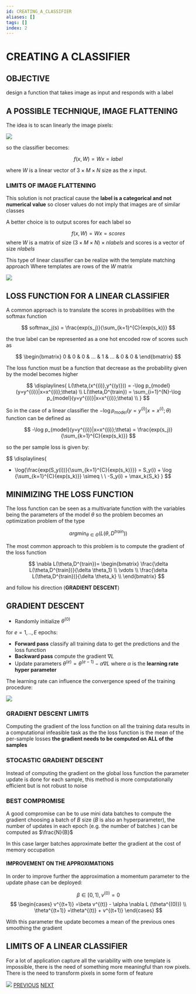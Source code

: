 ```yaml
---
id: CREATING_A_CLASSIFIER
aliases: []
tags: []
index: 2
---
```



# CREATING A CLASSIFIER

## OBJECTIVE

design a function that takes image as input and responds with a label

## A POSSIBLE TECHNIQUE, IMAGE FLATTENING

The idea is to scan linearly the image pixels:

![](Pasted_image_20240430113112.png)

so the classifier becomes:

$$
f(x,W)= Wx = label
$$

where $W$ is a linear vector of $3\times M \times N$ size as the $x$ input.

### LIMITS OF IMAGE FLATTENING

This solution is not practical cause the **label is a categorical and not numerical value** so closer values do not imply that images are of similar classes

A better choice is to output scores for each label so

$$
f(x,W)= Wx = scores
$$
where $W$ is a matrix of size $(3 \times M \times N)\times nlabels$  and scores is a vector of size $nlabels$

This type of linear classifier can be realize with the template matching approach Where templates are rows of the $W$ matrix

![](Pasted_image_20240502100950.png)

## LOSS FUNCTION FOR A LINEAR CLASSIFIER

A common approach is to translate the scores in probabilities with the softmax function

$$
softmax_j(s) = \frac{exp(s_j)}{\sum_{k=1}^{C}{exp(s_k)}}
$$

the true label can be represented as a one hot encoded row of scores such as

$$
\begin{bmatrix}
0 & 0 & 0 & ... & 1 & ... & 0 & 0 &
\end{bmatrix}
$$

The loss function must be a function that decrease as the probability given by the model becomes higher

$$
\displaylines{
L(\theta,(x^{(i)},y^{(y)})) = -\log p_{model}(y=y^{(i)}|x=x^{(i)};\theta) \\
L(\theta,D^{train}) = \sum_{i=1}^{N}-\log p_{model}(y=y^{(i)}|x=x^{(i)};\theta) \\
}
$$

So in the case of a linear classifier the $-\log p_{model}(y=y^{(i)}|x=x^{(i)};\theta)$ function can be defined as

$$
-\log p_{model}(y=y^{(i)}|x=x^{(i)};\theta) = \frac{exp(s_j)}{\sum_{k=1}^{C}{exp(s_k)}}
$$

so the per sample loss is given by:

$$
\displaylines{
- \log{\frac{exp(S_y(i))}{\sum_{k=1}^{C}{exp(s_k)}}} = S_y(i) + \log {\sum_{k=1}^{C}{exp(s_k)}} \simeq \\
\\
-S_y(i) + \max_k{S_k}
}
$$

## MINIMIZING THE LOSS FUNCTION

The loss function can be seen as a multivariate function with the variables being the parameters of the model $\theta$ so the problem becomes an optimization problem of the type

$$
argmin_{\theta \in \Theta}(L(\theta,D^{train}))
$$

The most common approach to this problem is to compute the gradient of the loss function

$$
\nabla L(\theta,D^{train})=
\begin{bmatrix}
\frac{\delta L(\theta,D^{train})}{\delta \theta_1} \\
\vdots \\
\frac{\delta L(\theta,D^{train})}{\delta \theta_k} \\
\end{bmatrix}
$$

and follow his direction (**GRADIENT DESCENT**)

## GRADIENT DESCENT

- Randomly initialize $\theta^{(0)}$

for $e = 1,..,E$ epochs:

- **Forward pass** classify all training data to get the predictions and the loss function
- **Backward pass** compute the gradient $\nabla L$
- Update parameters $\theta^{(e)} = \theta^{(e-1)} - \alpha \nabla L$ where $\alpha$ is the **learning rate hyper parameter**

The learning rate can influence the convergence speed of the training procedure:

![](Pasted_image_20240502121915.png)

### GRADIENT DESCENT LIMITS

Computing the gradient of the loss function on all the training data results in a computational infeasible task as the the loss function is the mean of the per-sample losses **the gradient needs to be computed on ALL of the samples**

### STOCASTIC GRADIENT DESCENT

Instead of computing the gradient on the global loss function the parameter update is done for each sample, this method is more computationally efficient but is not robust to noise

### BEST COMPROMISE

A good compromise can be to use mini data batches to compute the gradient choosing a batch of $B$ size ($B$ is also an hyperparameter), the number of updates in each epoch (e.g. the number of batches ) can be computed as $\frac{N}{B}$

In this case larger batches approximate better the gradient at the cost of memory occupation

#### IMPROVEMENT ON THE APPROXIMATIONS

In order to improve further the approximation a momentum parameter to the update phase can be deployed:

$$
\beta \in [0,1),v^{(0)} = 0
$$
$$
\begin{cases}
v^{(t+1)} =\beta v^{(t)} - \alpha \nabla L (\theta^{(0)}) \\
\theta^{(t+1)} =\theta^{(t)} + v^{(t+1)}
\end{cases}
$$

With this parameter the update becomes a mean of the previous ones smoothing the gradient

## LIMITS OF A LINEAR CLASSIFIER

For a lot of application capture all the variability with one template is impossible, there is the need of something more meaningful than row pixels. There is the need to transform pixels in some form of feature

![](Pasted_image_20240502210718.png)
[PREVIOUS](MACHINE_LEARNING_IN_COMPUTER_VISION.md) [NEXT](DEEP_LEARNING_AND_NEURAL_NETWORKS.md)
